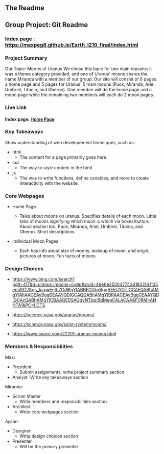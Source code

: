 ## The Readme

## Group Project: Git Readme

### Index page : https://maxpeg8.github.io/Earth_I210_final/index.html

### Project Summary

Our Topic: Moons of Uranus
We chose this topic for two main reasons; it was a theme category provided, and one of Uranus' moons shares the name Miranda with a member of our group.
Our site will consist of 6 pages: a home page and 5 pages for Uranus' 5 main moons (Puck, Miranda, Ariel, Umbriel, Titania, and Oberon). One member will do the home page and a moon page while the remaining two members will each do 2 moon pages.

### Live Link

#### Index page: [Home Page](https://maxpeg8.github.io/Earth_I210_final/index.html)

### Key Takeaways

Show understanding of web developement techniques, such as:

- html
  - The content for a page primarily goes here.
- css
  - The way to style content in the html
- js
  - The was to write functions, define cariables, and more to create interactivity with the website.

### Core Webpages

- Home Page

  - Talks about moons on uranus. Specifies details of each moon. Little tabs of moons signifying which moon is which via boxes/button. About section too. Puck, Miranda, Ariel, Umbriel, Titania, and Oberon. Short descriptions

- Individual Moon Pages

  - Each has info about size of moons, makeup of moon, and origin, pictures of moon. Fun facts of moons.

### Design Choices

- https://www.bing.com/search?pglt=417&q=uranus+moons+order&cvid=46e6e25004774361823161135ecb9f27&gs_lcrp=EgRlZGdlKgYIABBFGDkyBggAEEUYOTIGCAEQABhAMgYIAhAAGEAyBggDEAAYQDIGCAQQABhAMgYIBRAAGEAyBggGEAAYQDIGCAcQABhAMgYICBAAGEDSAQgyNTIxajBqMagCALACAA&FORM=ANNTA1&PC=LCTS

- https://science.nasa.gov/uranus/moons/

- https://science.nasa.gov/solar-system/moons/

- https://www.space.com/22201-uranus-moons.html

### Members & Responsibilities

Max:

- President
  - Submit assignments, write project summary section
- Analyst
  -Write key takeaways section

Miranda:

- Scrum Master
  - Write members and responsibilities section
- Architect
  - Write core webpages section

Ayaan:

- Designer
  - Write design choices section
- Presenter
  - Will be the primary presenter
